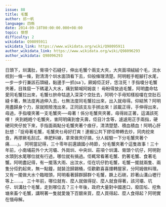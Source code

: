 ```yaml
---
issue: 88
title: 毛蟹
author: 邱一帆
language: 四縣
date: 2014-09-18T00:00:00.000+08:00
topic: 懷想
difficulty: 2
wikidata: Q98095911
wikidata_link: https://www.wikidata.org/wiki/Q98095911
author_wikidata_link: https://www.wikidata.org/wiki/Q98096293
author_wikidata: Q98096293
---
```

日頭下，圳溝肚，脣項个石縫仔，伸出毛蟹个兩支大夾，大夾面項絨絨个毛，流水梳到一條一條，對清清个圳水面頂看下去，仰般條理清楚。阿明輕手輕腳打水尾，一步一步行兼該石頭縫，黏邊手一抓(saˊ)，厥姆佢正好，恁注死！手指嗄分毛蟹夾著，目珠窟一下碼灌入大水，痛到緊喊阿姆哀！
毋盼得放過毛蟹，阿明盡命牯愛同毛蟹拉出來，毛蟹乜拚命牯退入深深个空肚去，阿明个手毋知樣般嗄在空肚石縫卡著，無法度再過伸入去，乜無法度同毛蟹拉出來，出入就毋得。仰結煞？阿明用盡歸身个力，尿就險險洩出來，正同該支左手挷出來！該載正得，手伸得出來，毋過，手指嗄夾著一支毛蟹夾──毋著！係分毛蟹夾夾著，毋得㪐正著，這滿該死哩！
夾到緪緪个毛蟹夾，害阿明痛到會夭壽，佢目汁含等，遽遽用正手兩指，硬硬同夾仔挩下來，手指面兩點分毛蟹夾著个痕仔，清清楚楚、積血積血！阿明心肝肚想：「捉毋著毛蟹，毛蟹夾乜毋好打爽！連蝦公共下摎佢帶轉去炒，同肉挖來食，再摎厥毛刮忒、串肥料線，拿來做夾仔搞，分人經驗一下分毛蟹夾著个痛……」。
阿明當記得，三十零年前還讀國小時節，分毛蟹夾著个這隻故事！三十年前，小南埔莊外个大河壩、外崗圳、中央圳、莊項个圳溝、脣頭个坑仔，阿明對水頭到水尾哪位就有行過，哪位就有搞過。佢輒常看著毛蟹、釣著毛蟹、食著毛蟹。阿明盡記得，有一擺落大雨、出汶水，佢在坑仔釣毛蟹，毛蟹一擺就兩隻、兩隻分佢釣起來，無一點鐘，就裝淰歸錫桶，佢歡歡喜喜擐轉屋家，分阿姆做料理。又有一擺做大水个臨暗頭，阿明看著歸群歸群个毛蟹，蹶上石䃗，跈著山溝山壢行等上……。
三十年前，哪位就有、麼人就做得捉、麼人就食得著，該河壩、坑仔、圳溝肚个毛蟹，走到哪位去？三十年後，政府大量對中國進口，廢田坵、挖魚塘來畜个毛蟹，講啊著一隻就愛幾下百銀來買，麼人買得起、麼人食得起？阿明實在愐毋解。